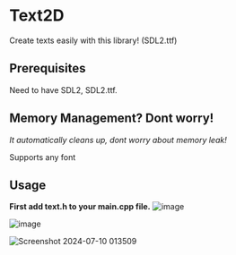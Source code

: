 # Text2D
Create texts easily with this library! (SDL2.ttf)

## Prerequisites
Need to have SDL2, SDL2.ttf.

## Memory Management? Dont worry!
*It automatically cleans up, dont worry about memory leak!*

Supports any font

## Usage

**First add text.h to your main.cpp file.**
![image](https://github.com/R3KT69/Text2D/assets/74340727/1cdcf715-4ac7-42f6-b73e-b55a5b66a948)

![image](https://github.com/R3KT69/Text2D/assets/74340727/ce42496b-4340-407a-b8c4-ca214d48f259)

![Screenshot 2024-07-10 013509](https://github.com/R3KT69/Text2D/assets/74340727/b411c94e-be33-469e-aa33-971617a1ac0d)


